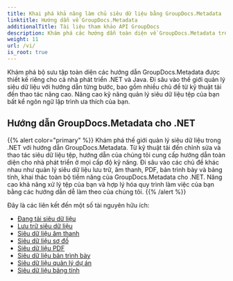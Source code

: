 ```yaml
---
title: Khai phá khả năng làm chủ siêu dữ liệu bằng GroupDocs.Metadata
linktitle: Hướng dẫn về GroupDocs.Metadata
additionalTitle: Tài liệu tham khảo API GroupDocs
description: Khám phá các hướng dẫn toàn diện về GroupDocs.Metadata trên các nền tảng. Quản lý siêu dữ liệu thành thạo trong .NET và Java một cách dễ dàng.
weight: 11
url: /vi/
is_root: true
---
```


Khám phá bộ sưu tập toàn diện các hướng dẫn GroupDocs.Metadata được thiết kế riêng cho cả nhà phát triển .NET và Java. Đi sâu vào thế giới quản lý siêu dữ liệu với hướng dẫn từng bước, bao gồm nhiều chủ đề từ kỹ thuật tải đến thao tác nâng cao. Nâng cao kỹ năng quản lý siêu dữ liệu tệp của bạn bất kể ngôn ngữ lập trình ưa thích của bạn.

## Hướng dẫn GroupDocs.Metadata cho .NET
{{% alert color="primary" %}}
Khám phá thế giới quản lý siêu dữ liệu trong .NET với hướng dẫn GroupDocs.Metadata. Từ kỹ thuật tải đến chỉnh sửa và thao tác siêu dữ liệu tệp, hướng dẫn của chúng tôi cung cấp hướng dẫn toàn diện cho nhà phát triển ở mọi cấp độ kỹ năng. Đi sâu vào các chủ đề khác nhau như quản lý siêu dữ liệu lưu trữ, âm thanh, PDF, bản trình bày và bảng tính, khai thác toàn bộ tiềm năng của GroupDocs.Metadata cho .NET. Nâng cao khả năng xử lý tệp của bạn và hợp lý hóa quy trình làm việc của bạn bằng các hướng dẫn dễ làm theo của chúng tôi.
{{% /alert %}}

Đây là các liên kết đến một số tài nguyên hữu ích:
 
- [Đang tải siêu dữ liệu](./net/metadata-loading/)
- [Lưu trữ siêu dữ liệu](./net/archive-metadata/)
- [Siêu dữ liệu âm thanh](./net/audio-metadata/)
- [Siêu dữ liệu sơ đồ](./net/diagram-metadata/)
- [Siêu dữ liệu PDF](./net/pdf-metadata/)
- [Siêu dữ liệu bản trình bày](./net/presentation-metadata/)
- [Siêu dữ liệu quản lý dự án](./net/project-management-metadata/)
- [Siêu dữ liệu bảng tính](./net/spreadsheet-metadata/)



